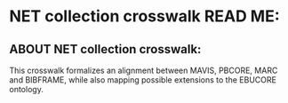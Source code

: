 # NET collection crosswalk READ ME:

## ABOUT NET collection crosswalk:
This crosswalk formalizes an alignment between MAVIS, PBCORE, MARC and BIBFRAME, while also mapping possible extensions to the EBUCORE ontology. 
